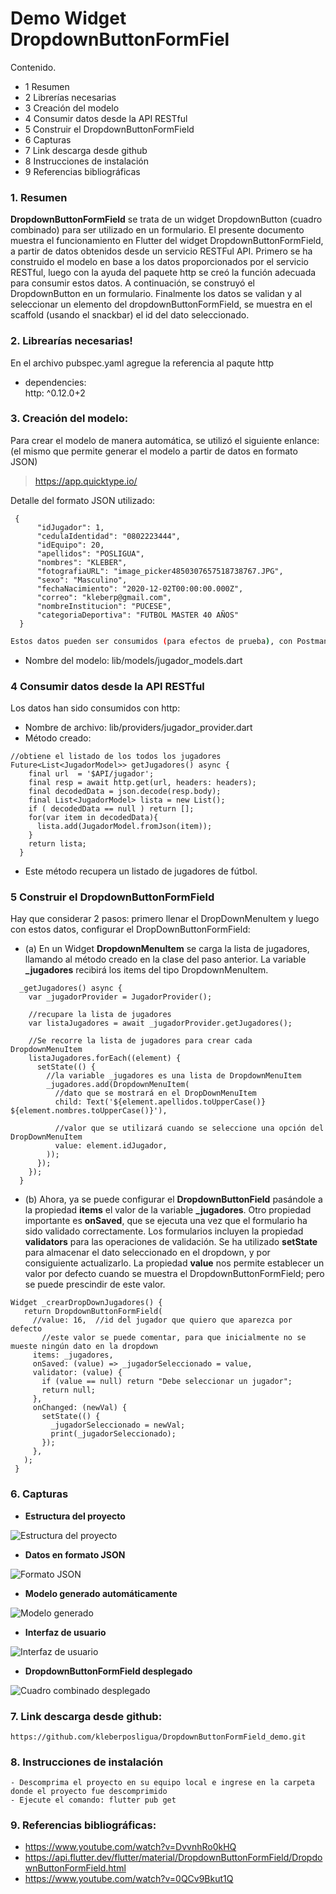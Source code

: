 # Demo Widget DropdownButtonFormFiel
Contenido.
- 1 Resumen
- 2 Librerías necesarias
- 3 Creación del modelo
- 4 Consumir datos desde la API RESTful
- 5 Construir el DropdownButtonFormField
- 6 Capturas
- 7 Link descarga desde github
- 8 Instrucciones de instalación
- 9 Referencias bibliográficas
### 1. Resumen
**DropdownButtonFormField** se trata de un widget DropdownButton (cuadro combinado) para ser utilizado en un formulario. 
El presente documento muestra el funcionamiento en Flutter del widget DropdownButtonFormField, a partir de datos obtenidos desde un servicio RESTFul API. Primero se ha construido el modelo en base a los datos proporcionados por el servicio RESTful, luego con la ayuda del paquete http se creó la función adecuada para consumir estos datos. A continuación, se construyó el DropdownButton en un formulario. Finalmente los datos se validan y al seleccionar un elemento del dropdownButtonFormField, se muestra en el scaffold (usando el snackbar) el id del dato seleccionado.

### 2. Librearías necesarias!
  En el archivo pubspec.yaml agregue la referencia al paqute http
- dependencies:  
    http: ^0.12.0+2

### 3. Creación del modelo:
  Para crear el modelo de manera automática, se utilizó el siguiente enlance: (el mismo que permite generar el modelo a partir de datos en formato JSON)
  >https://app.quicktype.io/
 
 Detalle del formato JSON utilizado:
  ~~~
   {
        "idJugador": 1,
        "cedulaIdentidad": "0802223444",
        "idEquipo": 20,
        "apellidos": "POSLIGUA",
        "nombres": "KLEBER",
        "fotografiaURL": "image_picker4850307657518738767.JPG",
        "sexo": "Masculino",
        "fechaNacimiento": "2020-12-02T00:00:00.000Z",
        "correo": "kleberp@gmail.com",
        "nombreInstitucion": "PUCESE",
        "categoriaDeportiva": "FUTBOL MASTER 40 AÑOS"
    } 
   ~~~ 
```sh
Estos datos pueden ser consumidos (para efectos de prueba), con Postman, desde la siguiente dirección: http://gestionafutbol.com:3000/futbol/jugador
```
- Nombre del modelo: lib/models/jugador_models.dart

### 4 Consumir datos desde la API RESTful
Los datos han sido consumidos con http:
- Nombre de archivo: lib/providers/jugador_provider.dart
- Método creado:

~~~
//obtiene el listado de los todos los jugadores
Future<List<JugadorModel>> getJugadores() async {
    final url  = '$API/jugador';
    final resp = await http.get(url, headers: headers);
    final decodedData = json.decode(resp.body);
    final List<JugadorModel> lista = new List();
    if ( decodedData == null ) return [];
    for(var item in decodedData){
      lista.add(JugadorModel.fromJson(item));
    }
    return lista;
  }
~~~
- Este método recupera un listado de jugadores de fútbol.

### 5 Construir el DropdownButtonFormField
Hay que considerar 2 pasos: primero llenar el DropDownMenuItem y luego con estos datos, configurar el DropDownButtonFormField:
- (a) En un Widget **DropdownMenuItem** se carga la lista de jugadores, llamando al método creado en la clase del paso anterior. La variable **_jugadores** recibirá los items del tipo DropdownMenuItem.
~~~
  _getJugadores() async {
    var _jugadorProvider = JugadorProvider(); 

    //recupare la lista de jugadores
    var listaJugadores = await _jugadorProvider.getJugadores(); 
    
    //Se recorre la lista de jugadores para crear cada DropdownMenuItem
    listaJugadores.forEach((element) {
      setState(() {
        //la variable _jugadores es una lista de DropdownMenuItem
        _jugadores.add(DropdownMenuItem(
          //dato que se mostrará en el DropDownMenuItem
          child: Text('${element.apellidos.toUpperCase()} ${element.nombres.toUpperCase()}'),
          
          //valor que se utilizará cuando se seleccione una opción del DropDownMenuItem
          value: element.idJugador,
        ));
      });
    });
  }
~~~
 
- (b) Ahora, ya se puede configurar el **DropdownButtonField** pasándole a la propiedad **items** el valor de la variable **_jugadores**. Otro propiedad importante es **onSaved**, que se ejecuta una vez que el formulario ha sido validado correctamente. Los formularios incluyen la propiedad **validators** para las operaciones de validación. Se ha utilizado **setState** para almacenar el dato seleccionado en el dropdown, y por consiguiente actualizarlo. La propiedad **value** nos permite establecer un valor por defecto cuando se muestra el DropdownButtonFormField; pero se puede prescindir de este valor.
 
 ~~~
 Widget _crearDropDownJugadores() {
    return DropdownButtonFormField(
      //value: 16,  //id del jugador que quiero que aparezca por defecto
        //este valor se puede comentar, para que inicialmente no se mueste ningún dato en la dropdown
      items: _jugadores,
      onSaved: (value) => _jugadorSeleccionado = value,
      validator: (value) {
        if (value == null) return "Debe seleccionar un jugador";
        return null;
      },
      onChanged: (newVal) {
        setState(() {
          _jugadorSeleccionado = newVal;
          print(_jugadorSeleccionado);
        });
      },
    );
  }
 ~~~
 
 ### 6. Capturas
 - **Estructura del proyecto**
 
 ![Estructura del proyecto](https://i.ibb.co/SPt767L/estructuraproy.jpg)
 
 - **Datos en formato JSON**

![Formato JSON](https://i.ibb.co/yS3XmN9/formato-Json.png)


 - **Modelo generado automáticamente**
 
 ![Modelo generado](https://i.ibb.co/8sfgPtB/img-model.jpg)


 - **Interfaz de usuario**
 
 ![Interfaz de usuario](https://i.ibb.co/nsnFYYS/ui05.jpg)



- **DropdownButtonFormField desplegado**

![Cuadro combinado desplegado](https://i.ibb.co/H4D1ywN/ui06.jpg)


### 7. Link descarga desde github:
~~~
https://github.com/kleberposligua/DropdownButtonFormField_demo.git
~~~

### 8. Instrucciones de instalación
~~~
- Descomprima el proyecto en su equipo local e ingrese en la carpeta donde el proyecto fue descomprimido
- Ejecute el comando: flutter pub get
~~~

### 9. Referencias bibliográficas:
- https://www.youtube.com/watch?v=DvvnhRo0kHQ
- https://api.flutter.dev/flutter/material/DropdownButtonFormField/DropdownButtonFormField.html
- https://www.youtube.com/watch?v=0QCv9Bkut1Q


